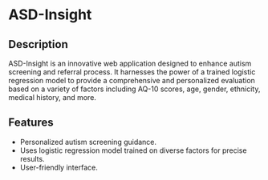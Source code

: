 # ASD-Insight

## Description
ASD-Insight is an innovative web application designed to enhance autism screening and referral process. It harnesses the power of a trained logistic regression model to provide a comprehensive and personalized evaluation based on a variety of factors including AQ-10 scores, age, gender, ethnicity, medical history, and more.

## Features
* Personalized autism screening guidance.
* Uses logistic regression model trained on diverse factors for precise results.
* User-friendly interface.
